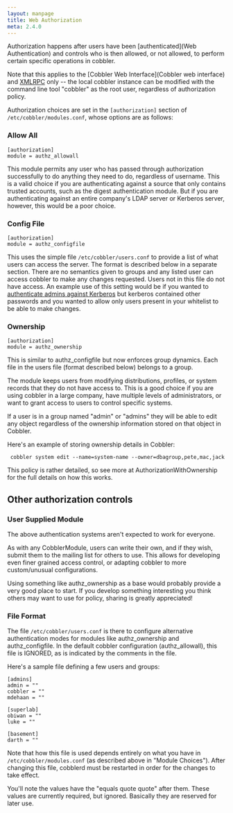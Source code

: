 ```yaml
---
layout: manpage
title: Web Authorization
meta: 2.4.0
---
```


Authorization happens after users have been [authenticated](Web Authentication) and controls who is then allowed, or not allowed, to perform certain specific operations in cobbler.

Note that this applies to the [Cobbler Web Interface](Cobbler web interface) and [XMLRPC](XmlRpc) only -- the local cobbler instance can be modified with the command line tool "cobbler" as the root user, regardless of authorization policy.

Authorization choices are set in the `[authorization]` section of `/etc/cobbler/modules.conf`, whose options are as follows:

### Allow All ###

    [authorization]
    module = authz_allowall

This module permits any user who has passed through authorization successfully to do anything they need to do, regardless of username.  This is a valid choice if you are authenticating against a source that only contains trusted accounts, such as the digest authentication module.  But if you are authenticating against an entire company's LDAP server or Kerberos server, however, this would be a poor choice.

### Config File

    [authorization]
    module = authz_configfile

This uses the simple file `/etc/cobbler/users.conf` to provide a list of what users can access the server.  The format is described below in a separate section.  There are no
semantics given to groups and any listed user can access cobbler to make any changes requested.  Users not in this file do not have access.  An example use of this setting
would be if you wanted to [authenticate admins against Kerberos](Kerberos) but kerberos contained other passwords and you wanted to allow only users
present in your whitelist to be able to make changes.

### Ownership

    [authorization]
    module = authz_ownership

This is similar to authz_configfile but now enforces group dynamics.  Each file in the users file (format described below) belongs to a group.  

The module keeps users from modifying distributions, profiles, or system records that they do not have access to.  This is a good choice if you are using cobbler in a large
company, have multiple levels of administrators, or want to grant access to users to control specific systems.

If a user is in a group named "admin" or "admins" they will be able to edit any object regardless of the ownership information stored on that object in Cobbler.

Here's an example of storing ownership details in Cobbler:

     cobbler system edit --name=system-name --owner=dbagroup,pete,mac,jack

This policy is rather detailed, so see more at AuthorizationWithOwnership for the full details on how this works.

## Other authorization controls

### User Supplied Module 

The above authentication systems aren't expected to work for everyone.

As with any CobblerModule, users can write their own, and if they wish, submit them to the mailing list for others to use.  This allows
for developing even finer grained access control, or adapting cobbler to more custom/unusual configurations.

Using something like authz_ownership as a base would probably provide a very good place to start.  If you develop something interesting
you think others may want to use for policy, sharing is greatly appreciated!

### File Format

The file `/etc/cobbler/users.conf` is there to configure alternative authentication modes for modules like authz_ownership and authz_configfile.  In the default cobbler configuration (authz_allowall), this file is IGNORED, as is indicated by the comments in the file. 

Here's a sample file defining a few users and groups:

    [admins]
    admin = ""
    cobbler = ""
    mdehaan = ""

    [superlab]
    obiwan = ""
    luke = ""

    [basement]
    darth = ""


Note that how this file is used depends entirely on what you have in `/etc/cobbler/modules.conf` (as described above in "Module Choices").   After changing this file, cobblerd must be restarted in order for the changes to take effect.

You'll note the values have the "equals quote quote" after them.  These values are currently required, but ignored.  Basically they are reserved
for later use.
